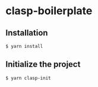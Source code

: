 # clasp-boilerplate

## Installation

```
$ yarn install
```

## Initialize the project

```
$ yarn clasp-init
```
